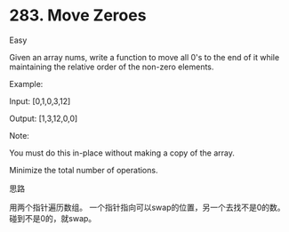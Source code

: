 # 283. Move Zeroes

Easy


Given an array nums, write a function to move all 0's to the end of it while maintaining the relative order of the non-zero elements.

Example:

Input: [0,1,0,3,12]

Output: [1,3,12,0,0]

Note:

You must do this in-place without making a copy of the array.

Minimize the total number of operations.


思路

用两个指针遍历数组。
一个指针指向可以swap的位置，另一个去找不是0的数。
碰到不是0的，就swap。
